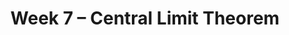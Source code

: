 ---
title: Week 7 – Central Limit Theorem
weekNumber: 7
days:
    - date: 2025-11-10
      events: 
        - name: LEC 18
          type: lecture
          title: Choosing Sample Sizes, Statistical Models
          url:
          html:
          podcast:
          readings:
            - name: CIT 14.6
              url: https://inferentialthinking.com/chapters/14/6/Choosing_a_Sample_Size.html
            - name: 11.1
              url: https://inferentialthinking.com/chapters/11/1/Assessing_a_Model.html
          keywords: standard deviation of 0s and 1s, np.random.multinomial, Robert Swain jury
    - date: 2025-11-12
      events: 
        - name: LEC 19
          type: lecture
          title: Hypothesis Testing
          url:
          html:
          podcast:
          readings:
            - name: CIT 11.3
              url: https://inferentialthinking.com/chapters/11/3/Decisions_and_Uncertainty.html
          keywords: null and alternative hypotheses, test statistic, fair or unfair coin
        - name: QUIZ 3
          type: quiz
          title: Quiz 3 covers Lectures 13-15
    - date: 2025-11-13
      events:
        - name: LAB 5
          type: lab
          title: Variability and the Normal Distribution
          url:
    - date: 2025-11-14
      events: 
        - name: LEC 20
          type: lecture
          title: Hypothesis Testing and Total Variation Distance
          url:
          html:
          podcast:
          readings:
            - name: CIT 11.2
              url: https://inferentialthinking.com/chapters/11/2/Multiple_Categories.html
            - name: 11.4
              url: https://inferentialthinking.com/chapters/11/4/Error_Probabilities.html
          keywords: fair or unfair coin, p-value, midterm exam scores, Alameda County jury, TVD
    - date: 2025-11-15
      events:
        - name: HW 5
          type: hw
          title: The Normal Distribution and the Central Limit Theorem
          url:
---